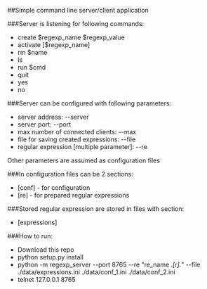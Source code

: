 ##Simple command line server/client application

###Server is listening for following commands:
* create $regexp_name $regexp_value
* activate [$regexp_name]
* rm $name
* ls
* run $cmd
* quit
* yes
* no

###Server can be configured with following parameters:
* server address:  --server
* server port: --port
* max number of connected clients: --max
* file for saving created expressions: --file
* regular expression [multiple parameter]: --re

Other parameters are assumed as configuration files

###In configuration files can be 2 sections:
* [conf] - for configuration
* [re] - for prepared regular expressions

###Stored regular expression are stored in files with section:
* [expressions]

###How to run:

* Download this repo
* python setup.py install
* python -m regexp_server --port 8765 --re "re_name .*[r].*" --file ./data/expressions.ini ./data/conf_1.ini ./data/conf_2.ini
* telnet 127.0.0.1 8765
